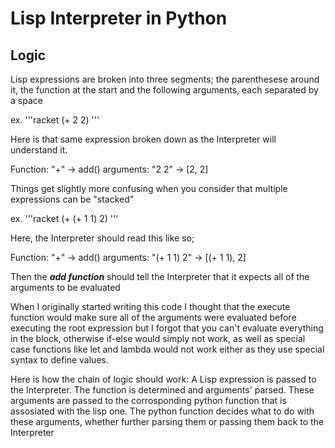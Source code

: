 # Lisp Interpreter in Python

## Logic

Lisp expressions are broken into three segments; the parenthesese around it,
the function at the start and the following arguments, each separated by a space

ex.
'''racket
(+ 2 2)
'''

Here is that same expression broken down as the Interpreter will understand it.

Function: "+" -> add()
arguments: "2 2" -> [2, 2]

Things get slightly more confusing when you consider that multiple expressions can
be "stacked"

ex.
'''racket
(+ (+ 1 1) 2)
'''

Here, the Interpreter should read this like so;

Function: "+" -> add()
arguments: "(+ 1 1) 2" -> [(+ 1 1), 2]

Then the ***add function*** should tell the Interpreter that it expects all of the
arguments to be evaluated

When I originally started writing this code I thought that the execute function would
make sure all of the arguments were evaluated before executing the root expression but
I forgot that you can't evaluate everything in the block, otherwise if-else would simply
not work, as well as special case functions like let and lambda would not work either as
they use special syntax to define values.

Here is how the chain of logic should work:
A Lisp expression is passed to the Interpreter.
The function is determined and arguments' parsed.
These arguments are passed to the corrosponding python function that is assosiated
with the lisp one.
The python function decides what to do with these arguments, whether further parsing them
or passing them back to the Interpreter
